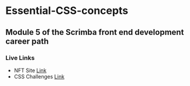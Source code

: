 # Essential-CSS-concepts

## Module 5 of the Scrimba front end development career path

### Live Links

<ul>
  <li>NFT Site <a  href="https://nft-site-by-s4ch1.netlify.app/">Link</a></li>
  <li>CSS Challenges <a  href="https://portfolio-site-by-s4chi.netlify.app/">Link</a></li>
</ul>

